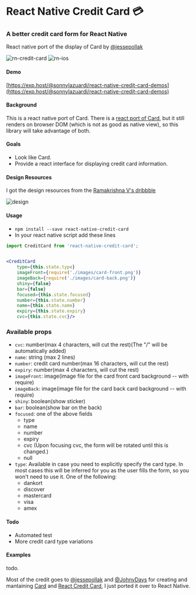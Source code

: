 # React Native Credit Card 💳

### A better credit card form for React Native

React native port of the display of Card by [@jessepollak](https://github.com/jessepollak/card)

![rn-credit-card](https://cdn.rawgit.com/sonnylazuardi/react-native-credit-card/master/demo.gif) ![rn-ios](http://i.giphy.com/l0MYFGQxfygHtBN84.gif)

#### Demo

[https://exp.host/@sonnylazuardi/react-native-credit-card-demos](https://exp.host/@sonnylazuardi/react-native-credit-card-demos)

#### Background

This is a react native port of Card. There is a [react port of Card](https://github.com/JohnyDays/react-credit-card), but it still renders on browser DOM (which is not as good as native view), so this library will take advantage of both.

#### Goals

- Look like Card.
- Provide a react interface for displaying credit card information.

#### Design Resources

I got the design resources from the [Ramakrishna V's dribbble](https://dribbble.com/shots/2177105-Checkout-Flow-Card)

![design](https://d13yacurqjgara.cloudfront.net/users/484057/screenshots/2177105/checkout_generic.gif)


#### Usage

- `npm install --save react-native-credit-card`
- In your react native script add these lines

```jsx
import CreditCard from 'react-native-credit-card';


<CreditCard 
    type={this.state.type}
    imageFront={require('./images/card-front.png')}
    imageBack={require('./images/card-back.png')}
    shiny={false}
    bar={false}
    focused={this.state.focused}
    number={this.state.number}
    name={this.state.name}
    expiry={this.state.expiry}
    cvc={this.state.cvc}/>
```

### Available props
  
- `cvc`: number(max 4 characters, will cut the rest)(The "/" will be automatically added)
- `name`: string (max 2 lines)
- `number`: credit card number(max 16 characters, will cut the rest)
- `expiry`: number(max 4 characters, will cut the rest) 
- `imageFront`: image(image file for the card front card background -- with require) 
- `imageBack`: image(image file for the card back card background -- with require) 
- `shiny`: boolean(show sticker) 
- `bar`: boolean(show bar on the back) 
- `focused`: one of the above fields
  - type
  - name
  - number
  - expiry
  - cvc (Upon focusing cvc, the form will be rotated until this is changed.)
  - null
- `type`: Available in case you need to explicitly specify the card type. In most cases this will be inferred for you as the user fills the form, so you won't need to use it. One of the following:
  - dankort
  - discover
  - mastercard
  - visa
  - amex

#### Todo

- Automated test 
- More credit card type variations

#### Examples

todo.

Most of the credit goes to [@jessepollak](http://github.com/jessepollak) and [@JohnyDays](http://github.com/JohnyDays) for creating and mantaining [Card](http://github.com/jessepollak/card) and [React Credit Card](https://github.com/JohnyDays/react-credit-card), I just ported it over to React Native.


